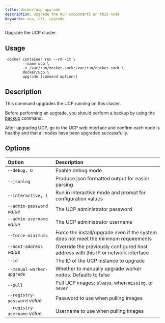 ```yaml
---
title: docker/ucp upgrade
description: Upgrade the UCP components on this node
keywords: ucp, cli, upgrade
---
```


Upgrade the UCP cluster.

## Usage

```
 docker container run --rm -it \
        --name ucp \
        -v /var/run/docker.sock:/var/run/docker.sock \
        docker/ucp \
        upgrade [command options]
```

## Description

This command upgrades the UCP running on this cluster.

Before performing an upgrade, you should perform a backup by using the
[backup](backup.md) command.

After upgrading UCP, go to the UCP web interface and confirm each node is
healthy and that all nodes have been upgraded successfully.


## Options

| Option                        | Description                                                                         |
|:------------------------------|:------------------------------------------------------------------------------------|
| `--debug, D`                  | Enable debug mode                                                                   |
| `--jsonlog`                   | Produce json formatted output for easier parsing                                    |
| `--interactive, i`            | Run in interactive mode and prompt for configuration values                         |
| `--admin-password` *value*    | The UCP administrator password                                                      |
| `--admin-username` *value*    | The UCP administrator username                                                      |
| `--force-minimums`            | Force the install/upgrade even if the system does not meet the minimum requirements |
| `--host-address` *value*      | Override the previously configured host address with this IP or network interface   |
| `--id`                        | The ID of the UCP instance to upgrade                                               |
| `--manual-worker-upgrade`      | Whether to manually upgrade worker nodes. Defaults to false                         |
| `--pull`                      | Pull UCP images: `always`, when `missing`, or `never`                               |
| `--registry-password` *value* | Password to use when pulling images                                                 |
| `--registry-username` *value* | Username to use when pulling images                                                 |
